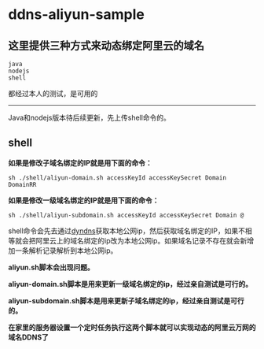 # ddns-aliyun-sample

## 这里提供三种方式来动态绑定阿里云的域名
```
java
nodejs
shell
```
都经过本人的测试，是可用的

*************************************************************************
Java和nodejs版本待后续更新，先上传shell命令的。
## shell

**如果是修改子域名绑定的IP就是用下面的命令：**

`sh ./shell/aliyun-domain.sh accessKeyId accessKeySecret Domain DomainRR`

**如果是修改一级域名绑定的IP就是用下面的命令：**

`sh ./shell/aliyun-subdomain.sh accessKeyId accessKeySecret Domain @`

shell命令会先去通过[dyndns](http://members.3322.org/dyndns/getip)获取本地公网ip，然后获取域名绑定的IP，如果不相等就会把阿里云上的域名绑定的ip改为本地公网ip。如果域名记录不存在就会新增加一条解析记录解析到本地公网ip。

**aliyun.sh脚本会出现问题。**

**aliyun-domain.sh脚本是用来更新一级域名绑定的ip，经过亲自测试是可行的。**

**aliyun-subdomain.sh脚本是用来更新子域名绑定的ip，经过亲自测试是可行的。**

**在家里的服务器设置一个定时任务执行这两个脚本就可以实现动态的阿里云万网的域名DDNS了**